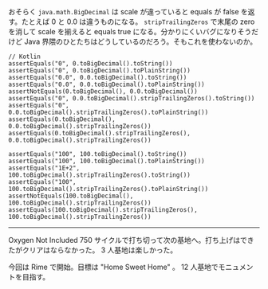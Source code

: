 おそらく `java.math.BigDecimal` は scale が違っていると equals が false を返す。たとえば 0 と 0.0 は違うものになる。 `stripTrailingZeros` で末尾の zero を消して scale を揃えると equals true になる。分かりにくいバグになりそうだけど Java 界隈のひとたちはどうしているのだろう。そもこれを使わないのか。

```
// Kotlin
assertEquals("0", 0.toBigDecimal().toString())
assertEquals("0", 0.toBigDecimal().toPlainString())
assertEquals("0.0", 0.0.toBigDecimal().toString())
assertEquals("0.0", 0.0.toBigDecimal().toPlainString())
assertNotEquals(0.toBigDecimal(), 0.0.toBigDecimal())
assertEquals("0", 0.0.toBigDecimal().stripTrailingZeros().toString())
assertEquals("0", 0.0.toBigDecimal().stripTrailingZeros().toPlainString())
assertEquals(0.toBigDecimal(), 0.0.toBigDecimal().stripTrailingZeros())
assertEquals(0.toBigDecimal().stripTrailingZeros(), 0.0.toBigDecimal().stripTrailingZeros())

assertEquals("100", 100.toBigDecimal().toString())
assertEquals("100", 100.toBigDecimal().toPlainString())
assertEquals("1E+2", 100.toBigDecimal().stripTrailingZeros().toString())
assertEquals("100", 100.toBigDecimal().stripTrailingZeros().toPlainString())
assertNotEquals(100.toBigDecimal(), 100.toBigDecimal().stripTrailingZeros())
assertEquals(100.toBigDecimal().stripTrailingZeros(), 100.toBigDecimal().stripTrailingZeros())
```

---

Oxygen Not Included 750 サイクルで打ち切って次の基地へ。打ち上げはできたがクリアはならなかった。 3 人基地は楽しかった。

今回は Rime で開始。目標は "Home Sweet Home" 。 12 人基地でモニュメントを目指す。
